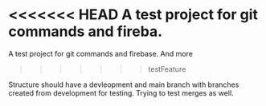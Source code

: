 <<<<<<< HEAD
A test project for git commands and fireba.
=======
A test project for git commands and firebase. And more
>>>>>>> testFeature

Structure should have a devleopment and main branch with branches created from development for testing. Trying to test merges as well. 
